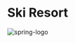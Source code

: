 # Ski Resort

![spring-logo](https://user-images.githubusercontent.com/43828389/114466417-c2ed9480-9be8-11eb-9f09-77529bb0e755.png)
